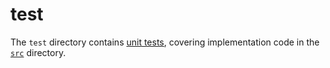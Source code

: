 # test

The `test` directory contains [unit tests](./../development-process/unit-tests.md), covering implementation code in the [`src`](./src.md) directory.
